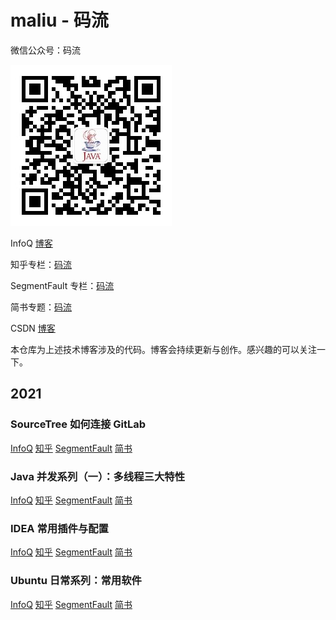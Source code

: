 # maliu -  码流

微信公众号：码流

![码流](https://github.com/TroyLemon/maliu/blob/master/src/main/resources/image/%E7%A0%81%E6%B5%81%200.5%20.jpg)

InfoQ [博客](https://www.infoq.cn/u/troyliu)

知乎专栏：[码流](https://www.zhihu.com/column/c_1326237981997064192)

SegmentFault 专栏：[码流](https://segmentfault.com/blog/troyliu)

简书专题：[码流](https://www.jianshu.com/c/0181c8345c8e)

CSDN [博客](https://blog.csdn.net/TroyLemon)

本仓库为上述技术博客涉及的代码。博客会持续更新与创作。感兴趣的可以关注一下。


## 2021
### SourceTree 如何连接 GitLab

[InfoQ](https://xie.infoq.cn/article/bf57f619576f467d007e6bf64)
[知乎](https://zhuanlan.zhihu.com/p/340222297)
[SegmentFault](https://segmentfault.com/a/1190000038707655)
[简书](https://www.jianshu.com/p/158df2422b5f)

### Java 并发系列（一）：多线程三大特性
[InfoQ](https://xie.infoq.cn/article/6a3b240c3f58af8e0054d19e8)
[知乎](https://zhuanlan.zhihu.com/p/353610471)
[SegmentFault](https://segmentfault.com/a/1190000039303016)
[简书](https://www.jianshu.com/p/988e2b5c5d12)

### IDEA 常用插件与配置
[InfoQ](https://xie.infoq.cn/article/50339a46709f50ea78f289470)
[知乎](https://zhuanlan.zhihu.com/p/355328623)
[SegmentFault](https://segmentfault.com/a/1190000039360852)
[简书](https://www.jianshu.com/p/df7854ee56bd)

### Ubuntu 日常系列：常用软件
[InfoQ](https://xie.infoq.cn/article/0c92a90e1572bcd6ffa0740c5)
[知乎](https://zhuanlan.zhihu.com/p/357093750)
[SegmentFault](https://segmentfault.com/a/1190000039415477)
[简书](https://www.jianshu.com/p/665c0ada10c2)